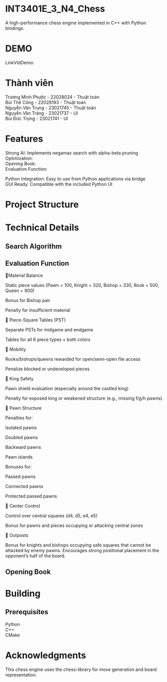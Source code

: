 # INT3401E_3_N4_Chess
A high-performance chess engine implemented in C++ with Python bindings.
# DEMO
LinkVidDemo:
# Thành viên
Trương Minh Phước - 22028024 - Thuật toán <br>
Bùi Thế Công - 22028193 - Thuật toán <br>
Nguyễn Văn Trung - 23021745 - Thuật toán <br>
Nguyễn Văn Tráng - 23021737 - UI <br>
Bùi Đức Trọng - 23021741 - UI <br>
# Features
Strong AI: Implements negamax search with alpha-beta pruning <br>
Optimization: <br>
Opening Book: <br>
Evaluation Function: <br>


Python Integration: Easy to use from Python applications via bridge <br>
GUI Ready: Compatible with the included Python UI <br>
# Project Structure


# Technical Details


## Search Algorithm



## Evaluation Function
🔹Material Balance

Static piece values (Pawn = 100, Knight = 320, Bishop = 330, Rook = 500, Queen = 900)

Bonus for Bishop pair

Penalty for insufficient material

🔹 Piece-Square Tables (PST)

Separate PSTs for midgame and endgame

Tables for all 6 piece types × both colors


🔹 Mobility

Rooks/bishops/queens rewarded for open/semi-open file access

Penalize blocked or undeveloped pieces

🔹 King Safety

Pawn shield evaluation (especially around the castled king)

Penalty for exposed king or weakened structure (e.g., missing f/g/h pawns)


🔹 Pawn Structure

Penalties for:

Isolated pawns

Doubled pawns

Backward pawns

Pawn islands

Bonuses for:

Passed pawns 

Connected pawns

Protected passed pawns

🔹 Center Control

Control over central squares (d4, d5, e4, e5)

Bonus for pawns and pieces occupying or attacking central zones

🔹 Outposts

Bonus for knights and bishops occupying safe squares that cannot be attacked by enemy pawns.
Encourages strong positional placement in the opponent’s half of the board.


## Opening Book



# Building
## Prerequisites
Python <br>
C++ <br>
CMake <br>
# Acknowledgments
This chess engine uses the chess-library for move generation and board representation.
